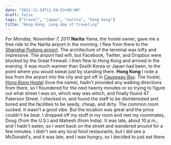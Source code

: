 ```yaml
---
date: "2011-11-24T11:59:53+00:00"
draft: false
tags: ["travel", "japan", "narita", "hong kong"]
title: "Hong Kong: Long day of traveling"
---
```

*For Monday, November 7, 2011* **Narita** Yama, the hostel owner, gave me a free ride to the Narita airport in the morning. I flew from there to the [Shanghai Pudong airport](http://www.google.com/search?client=safari&rls;=en&q;=causeway+bay&oe;=UTF-8&um;=1&ie;=UTF-8&hl;=en&tbm;=isch&source;=og&sa;=N&tab;=wi&biw;=1366&bih;=690&sei;=fBLJTtyiMeKiiAfl9aDnDw#um=1&hl;=en&client;=safari&rls;=en&tbm;=isch&sa;=1&q;=shanghai+pudong+airport&oq;=shanghai+pudong+airport&aq;=f&aqi;=g3g-S7&aql;=&gs;_sm=e&gs;_upl=11710l12548l0l12757l8l7l0l3l3l2l485l1461l2-1.2.1l4l0&bav;=on.2,or.r_gc.r_pw.,cf.osb&fp;=1460ce4e7fe906b2&biw;=1366&bih;=690). The architecture of the terminal was lofty and impressive. The airport had wifi, but Facebook, Twitter, and Dropbox were blocked by the Great Firewall. I then flew to Hong Kong and arrived in the evening. It was much warmer than South Korea or Japan had been, to the point where you would sweat just by standing there. **Hong Kong** I rode a bus from the airport into the city and got off in [Causeway Bay](http://www.google.com/search?client=safari&rls;=en&q;=causeway+bay&oe;=UTF-8&um;=1&ie;=UTF-8&hl;=en&tbm;=isch&source;=og&sa;=N&tab;=wi&biw;=1366&bih;=690&sei;=fBLJTtyiMeKiiAfl9aDnDw). The hostel, [Hong Kong Hostel](http://www.google.com/url?sa=t&rct;=j&q;=site%3Ahostelworld.com%20hong%20kong%20hostel&source;=web&cd;=2&ved;=0CIwBEBYwAQ&url;=http%3A%2F%2Fwww.hostelworld.com%2Fhosteldetails.php%2FHong-Kong-Hostel%2FHong-Kong%2F16037&ei;=GhPJTueNIYuZiAf5g6zjDw&usg;=AFQjCNGAf7FjooJrUK1QtGLADrkNjWRYwg&sig2;=tvJ9aLf62lz80ZtnpC9FfA) (love the name), hadn't provided any walking directions from there, so I floundered for the next twenty minutes or so trying to figure out what street I was on, which way was which, and finally found 47 Paterson Street. I checked in, and found the staff to be disinterested and bored and the facilities to be seedy, cheap, and dirty. The common room sucked. It wasn't a good vibe. But the location was great and the price couldn't be beat. I dropped off my stuff in my room and met my roommates, Doug (from the U.S.) and Mahesh (from India). It was late, about 10 p.m., and I hadn't eaten, so I went back on the street and wandered around for a few minutes. I didn't see any local food restaurants, but I did see a McDonald's, and it was late, and I was hungry, so I decided to just eat there.

